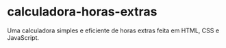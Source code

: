 # calculadora-horas-extras
Uma calculadora simples e eficiente de horas extras feita em HTML, CSS e JavaScript.
